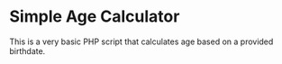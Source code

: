 # Simple Age Calculator

This is a very basic PHP script that calculates age based on a provided birthdate.

